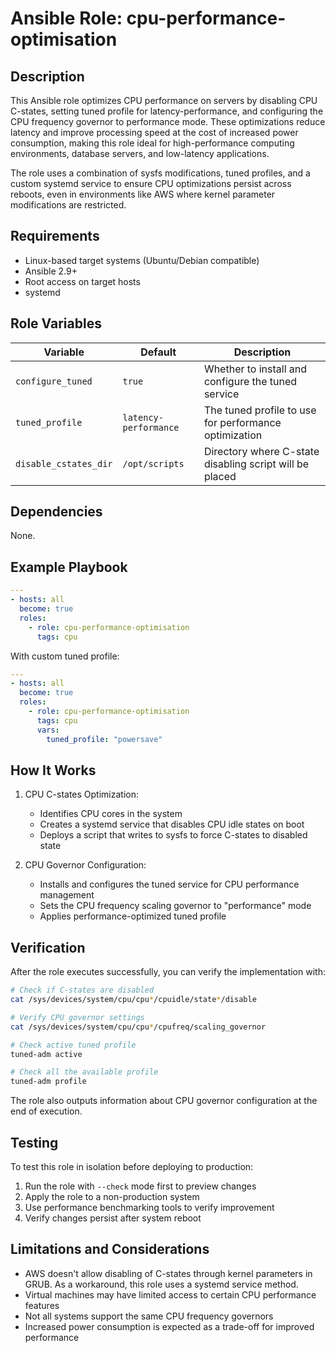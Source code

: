 # Ansible Role: cpu-performance-optimisation

## Description

This Ansible role optimizes CPU performance on servers by disabling CPU C-states, setting tuned profile for latency-performance, and configuring the CPU frequency governor to performance mode. These optimizations reduce latency and improve processing speed at the cost of increased power consumption, making this role ideal for high-performance computing environments, database servers, and low-latency applications.

The role uses a combination of sysfs modifications, tuned profiles, and a custom systemd service to ensure CPU optimizations persist across reboots, even in environments like AWS where kernel parameter modifications are restricted.

## Requirements

- Linux-based target systems (Ubuntu/Debian compatible)
- Ansible 2.9+
- Root access on target hosts
- systemd

## Role Variables

| Variable | Default | Description |
|----------|---------|-------------|
| `configure_tuned` | `true` | Whether to install and configure the tuned service |
| `tuned_profile` | `latency-performance` | The tuned profile to use for performance optimization |
| `disable_cstates_dir` | `/opt/scripts` | Directory where C-state disabling script will be placed |

## Dependencies

None.

## Example Playbook

```yaml
---
- hosts: all
  become: true
  roles:
    - role: cpu-performance-optimisation
      tags: cpu
```

With custom tuned profile:

```yaml
---
- hosts: all
  become: true
  roles:
    - role: cpu-performance-optimisation
      tags: cpu
      vars:
        tuned_profile: "powersave"
```

## How It Works

1. CPU C-states Optimization:
   - Identifies CPU cores in the system
   - Creates a systemd service that disables CPU idle states on boot
   - Deploys a script that writes to sysfs to force C-states to disabled state

2. CPU Governor Configuration:
   - Installs and configures the tuned service for CPU performance management
   - Sets the CPU frequency scaling governor to "performance" mode
   - Applies performance-optimized tuned profile

## Verification

After the role executes successfully, you can verify the implementation with:

```bash
# Check if C-states are disabled
cat /sys/devices/system/cpu/cpu*/cpuidle/state*/disable

# Verify CPU governor settings
cat /sys/devices/system/cpu/cpu*/cpufreq/scaling_governor

# Check active tuned profile
tuned-adm active

# Check all the available profile
tuned-adm profile
```

The role also outputs information about CPU governor configuration at the end of execution.

## Testing

To test this role in isolation before deploying to production:

1. Run the role with `--check` mode first to preview changes
2. Apply the role to a non-production system
3. Use performance benchmarking tools to verify improvement
4. Verify changes persist after system reboot

## Limitations and Considerations

- AWS doesn't allow disabling of C-states through kernel parameters in GRUB. As a workaround, this role uses a systemd service method.
- Virtual machines may have limited access to certain CPU performance features
- Not all systems support the same CPU frequency governors
- Increased power consumption is expected as a trade-off for improved performance